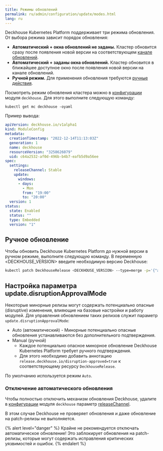 ```yaml
---
title: Режимы обновлений
permalink: ru/admin/configuration/update/modes.html
lang: ru
---
```


Deckhouse Kubernetes Platform поддерживает три режима обновления. От выбора режима зависит порядок обновления:

* **Автоматический + окна обновлений не заданы.** Кластер обновится сразу после появления новой версии на соответствующем [канале обновлений](https://deckhouse.ru/documentation/deckhouse-release-channels.html).
* **Автоматический + заданы окна обновлений.** Кластер обновится в ближайшее доступное окно после появления новой версии на канале обновлений.
* **Ручной режим.** Для применения обновления требуются [ручные действия](modules/deckhouse/usage.html#ручное-подтверждение-обновлений).

Посмотреть режим обновления кластера можно в [конфигурации](modules/deckhouse/configuration.html) модуля `deckhouse`. Для этого выполните следующую команду:

```shell
kubectl get mc deckhouse -oyaml
```

Пример вывода:

```yaml
apiVersion: deckhouse.io/v1alpha1
kind: ModuleConfig
metadata:
  creationTimestamp: "2022-12-14T11:13:03Z"
  generation: 1
  name: deckhouse
  resourceVersion: "3258626079"
  uid: c64a2532-af0d-496b-b4b7-eafb5d9a56ee
spec:
  settings:
    releaseChannel: Stable
    update:
      windows:
      - days:
        - Mon
        from: "19:00"
        to: "20:00"
  version: 1
status:
  state: Enabled
  status: ""
  type: Embedded
  version: "1"
```

## Ручное обновление

Чтобы обновить Deckhouse Kubernetes Platform до нужной версии в ручном режиме, выполните следующую команду. В переменную <DECKHOUSE_VERSION> введите необходимую версию Deckhouse:

```bash
kubectl patch DeckhouseRelease <DECKHOUSE_VERSION> --type=merge -p='{"approved": true}'
```

## Настройка параметра update.disruptionApprovalMode

Некоторые минорные релизы могут содержать потенциально опасные (disruptive) изменения, влияющие на базовые настройки и работу модулей. Для управления обновлением таких релизов служит параметр `update.disruptionApprovalMode`:
- Auto (автоматический) - Минорные потенциально опасные обновления устанавливаются без дополнительного подтверждения.
- Manual (ручной)
  * Каждое потенциально опасное минорное обновление Deckhouse Kubernetes Platform требует ручного подтверждения.
  * Для этого необходимо добавить аннотацию `release.deckhouse.io/disruption-approved=true` к соответствующему ресурсу `DeckhouseRelease`.

По умолчанию используется режим `Auto`.

### Отключение автоматического обновления

Чтобы полностью отключить механизм обновления Deckhouse, удалите в [конфигурации](modules/deckhouse/configuration.html) модуля `deckhouse` параметр [releaseChannel](modules/deckhouse/configuration.html#parameters-releasechannel).

В этом случае Deckhouse не проверяет обновления и даже обновление на patch-релизы не выполняется.

{% alert level="danger" %}
Крайне не рекомендуется отключать автоматическое обновление! Это заблокирует обновления на patch-релизы, которые могут содержать исправления критических уязвимостей и ошибок.
{% endalert %}
